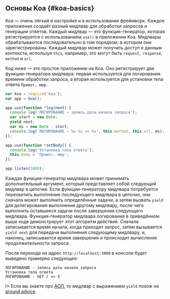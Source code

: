 ## Основы Koa {#koa-basics}

Koa — очень лёгкий в настройке и в использовании фреймворк. Каждое приложение создаёт разный мидлвар для обработки запросов и генерации ответов. Каждый мидлвар — это функция-генератор, которая регистрируется с использованием `use()` в приложении Koa. Мидлвары обрабатываются последовательно в том порядком, в котором они зарегистрированы. Каждый мидлвар может получить доступ к данным контекста, используя `this`, например, это могут быть `request`,` response`, `method` и `url`.

Код ниже — это простое приложение на Koa. Оно регистрирует две функции-генератора мидлвара: первая используется для логирования времени обработки запроса, а вторая используется для установки тела ответа `Привет, мир`.

```js
var koa = require('koa');
var app = koa();

app.use(function *log(next) {
  console.log('ЛОГИРОВАНИЕ — запись даты начала запроса');
  var start = new Date;
  yield next;
  var ms = new Date - start;
  console.log('ЛОГИРОВАНИЕ — %s %s => %s', this.method, this.url, ms);
});

app.use(function *setBody() {
  console.log('Установка тела ответа');
  this.body = 'Привет, мир';
});

app.listen(3000);
```

Каждая функция-генератор мидлвара может принимать дополнительный аргумент, который представляет собой следующий мидлвар в цепочке. Если функции-генератору мидлвара потребуется перехватить выполнение последующего мидлвара в цепочке, она сначала может выполнить определённые задачи, а затем вызвать `yield` для делегирования выполнения другому мидлвару, после чего выполнить оставшиеся задачи после завершения следующего мидлвара. Функция-генератор мидлвара логирования в приведённом выше коде демонстрирует этот алгоритм действий. Сначала записывается время начала, когда приходит запрос, затем вызывается `yield next` для передачи выполнения следующему мидлвару, и, наконец, записывается время завершения и происходит вычисление продолжительности запроса.

После перехода на адрес `http://localhost:3000` в консоли будет выведено примерно следующее:

```plaintext
ЛОГИРОВАНИЕ - запись даты начала запроса
Установка тела ответа
ЛОГИРОВАНИЕ - GET / => 5
```

I> Если вы знаете про [АОП](https://ru.wikipedia.org/wiki/%D0%90%D1%81%D0%BF%D0%B5%D0%BA%D1%82%D0%BD%D0%BE-%D0%BE%D1%80%D0%B8%D0%B5%D0%BD%D1%82%D0%B8%D1%80%D0%BE%D0%B2%D0%B0%D0%BD%D0%BD%D0%BE%D0%B5_%D0%BF%D1%80%D0%BE%D0%B3%D1%80%D0%B0%D0%BC%D0%BC%D0%B8%D1%80%D0%BE%D0%B2%D0%B0%D0%BD%D0%B8%D0%B5), то мидлвар с выражением `yield` похож на [around advice](http://docs.spring.io/spring/docs/current/spring-framework-reference/html/aop.html#aop-ataspectj-around-advice).
